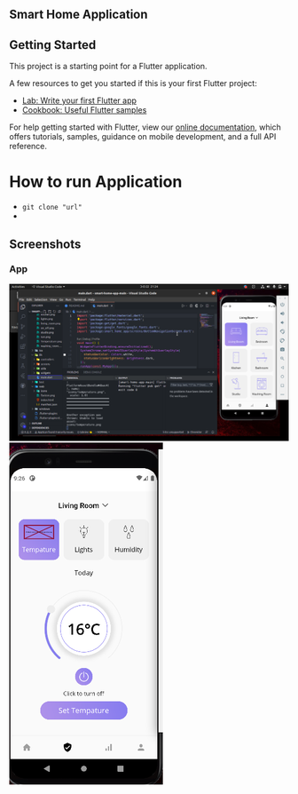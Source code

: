 ## Smart Home Application



## Getting Started

This project is a starting point for a Flutter application.

A few resources to get you started if this is your first Flutter project:

- [Lab: Write your first Flutter app](https://flutter.dev/docs/get-started/codelab)
- [Cookbook: Useful Flutter samples](https://flutter.dev/docs/cookbook)

For help getting started with Flutter, view our
[online documentation](https://flutter.dev/docs), which offers tutorials,
samples, guidance on mobile development, and a full API reference.


# How to run Application
- ```git clone "url" ```
- 


## Screenshots

### App
![App](https://github.com/Joamofa1/SmartHomeApp/blob/main/Assets/first.png)
![App](https://github.com/Joamofa1/SmartHomeApp/blob/main/Assets/Screenshot%20from%202021-11-22%2021-26-01.png)
